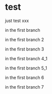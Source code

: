 # test
just test   xxx

in the first branch

in the first branch 2

in the first branch 3

in the first branch 4_1

in the first branch 5_1

in the first branch 6

in the first branch 7